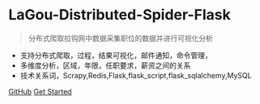 # LaGou-Distributed-Spider-Flask


> 分布式爬取拉钩网中数据采集职位的数据并进行可视化分析

* 支持分布式爬取，过程，结果可视化，邮件通知，命令管理，
* 多维度分析，区域，年限，任职要求，薪资之间的关系
* 技术关系词，Scrapy,Redis,Flask,flask_script,flask_sqlalchemy,MySQL

[GitHub](https://github.com/BruceJu/LaGou-Distributed-Spider-Flask/)
[Get Started](/#写在前面)

